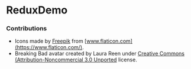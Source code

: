 # ReduxDemo

### Contributions

- Icons made by [Freepik](https://www.flaticon.com/authors/freepik) from [www.flaticon.com](https://www.flaticon.com/).
- Breaking Bad avatar created by Laura Reen under [Creative Commons (Attribution-Noncommercial 3.0 Unported](https://creativecommons.org/licenses/by-nc/3.0/) license.
